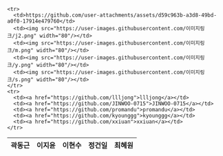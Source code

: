 <table>
  <thead>
    <tr>
      <th>곽동근</th>
      <th>이지윤</th>
      <th>이현수</th>
      <th>정건일</th>
      <th>최혜원</th>
    </tr>
  </thead>
  <tbody>

    <tr>
      <td>https://github.com/user-attachments/assets/d59c963b-a3d8-49bd-a0f0-17914e479760</td>
      <td><img src="https://user-images.githubusercontent.com/이미지링크/j2.png" width="80"/></td>
      <td><img src="https://user-images.githubusercontent.com/이미지링크/m.png" width="80"/></td>
      <td><img src="https://user-images.githubusercontent.com/이미지링크/y.png" width="80"/></td>
      <td><img src="https://user-images.githubusercontent.com/이미지링크/s.png" width="80"/></td>
    </tr>
    <tr>
      <td><a href="https://github.com/llljong">llljong</a></td>
      <td><a href="https://github.com/JINWOO-0715">JINWOO-0715</a></td>
      <td><a href="https://github.com/promandu">promandu</a></td>
      <td><a href="https://github.com/kyounggg">kyounggg</a></td>
      <td><a href="https://github.com/xxiuan">xxiuan</a></td>
    </tr>
  </tbody>
</table>
